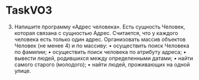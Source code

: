 # TaskVO3
3.	Напишите программу «Адрес человека». Есть сущность Человек, которая связана с сущностью Адрес.
      Считается, что у каждого человека есть только один адрес. Организовать массив объектов Человек
      (не менее 4) и по массиву:
      •	осуществить поиск Человека по фамилии;
      •	осуществить поиск человека по атрибуту адреса;
      •	вывести людей, родившихся между определенными датами;
      •	найти самого старого (молодого);
      •	найти людей, проживающих на одной улице.